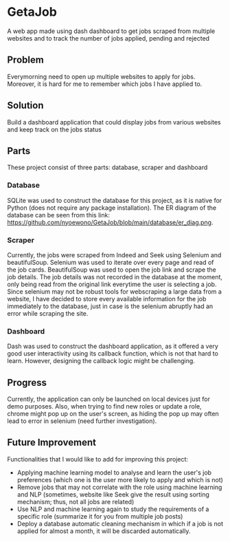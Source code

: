 # GetaJob
A web app made using dash dashboard to get jobs scraped from multiple websites and to track the number of jobs applied, pending and rejected

## Problem
Everymorning need to open up multiple websites to apply for jobs. Moreover, it is hard for me to remember which jobs I have applied to.

## Solution
Build a dashboard application that could display jobs from various websites and keep track on the jobs status

## Parts
These project consist of three parts: database, scraper and dashboard

### Database
SQLite was used to construct the database for this project, as it is native for Python (does not require any package installation). The ER diagram of the database can be seen from this link: https://github.com/nyoewono/GetaJob/blob/main/database/er_diag.png.

### Scraper
Currently, the jobs were scraped from Indeed and Seek using Selenium and beautifulSoup. Selenium was used to iterate over every page and read of the job cards. BeautifulSoup was used to open the job link and scrape the job details. The job details was not recorded in the database at the moment, only being read from the original link everytime the user is selecting a job. Since selenium may not be robust tools for webscraping a large data from a website, I have decided to store every available information for the job immediately to the database, just in case is the selenium abruptly had an error while scraping the site. 

### Dashboard
Dash was used to construct the dashboard application, as it offered a very good user interactivity using its callback function, which is not that hard to learn. However, designing the callback logic might be challenging.

## Progress
Currently, the application can only be launched on local devices just for demo purposes. Also, when trying to find new roles or update a role, chrome might pop up on the user's screen, as hiding the pop up may often lead to error in selenium (need further investigation).

## Future Improvement
Functionalities that I would like to add for improving this project:
- Applying machine learning model to analyse and learn the user's job preferences (which one is the user more likely to apply and which is not)
- Remove jobs that may not correlate with the role using machine learning and NLP (sometimes, website like Seek give the result using sorting mechanism; thus, not all jobs are related)
- Use NLP and machine learning again to study the requirements of a specific role (summarize it for you from multiple job posts)
- Deploy a database automatic cleaning mechanism in which if a job is not applied for almost a month, it will be discarded automatically.
